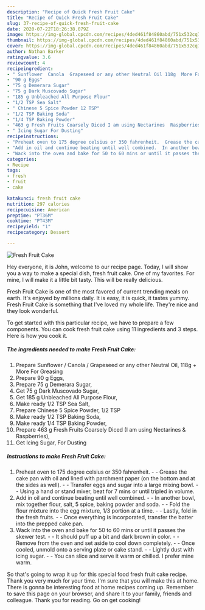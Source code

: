 ```yaml
---
description: "Recipe of Quick Fresh Fruit Cake"
title: "Recipe of Quick Fresh Fruit Cake"
slug: 37-recipe-of-quick-fresh-fruit-cake
date: 2020-07-22T18:26:38.079Z
image: https://img-global.cpcdn.com/recipes/4ded461f84860abd/751x532cq70/fresh-fruit-cake-recipe-main-photo.jpg
thumbnail: https://img-global.cpcdn.com/recipes/4ded461f84860abd/751x532cq70/fresh-fruit-cake-recipe-main-photo.jpg
cover: https://img-global.cpcdn.com/recipes/4ded461f84860abd/751x532cq70/fresh-fruit-cake-recipe-main-photo.jpg
author: Nathan Barker
ratingvalue: 3.6
reviewcount: 4
recipeingredient:
- " Sunflower  Canola  Grapeseed or any other Neutral Oil 118g  More For Greasing"
- "90 g Eggs"
- "75 g Demerara Sugar"
- "75 g Dark Muscovado Sugar"
- "185 g Unbleached All Purpose Flour"
- "1/2 TSP Sea Salt"
- " Chinese 5 Spice Powder 12 TSP"
- "1/2 TSP Baking Soda"
- "1/4 TSP Baking Powder"
- "463 g Fresh Fruits Coarsely Diced I am using Nectarines  Raspberries"
- " Icing Sugar For Dusting"
recipeinstructions:
- "Preheat oven to 175 degree celsius or 350 fahrenheit.  Grease the cake pan with oil and lined with parchment paper (on the bottom and at the sides as well).  Transfer eggs and sugar into a large mixing bowl.  Using a hand or stand mixer, beat for 7 mins or until tripled in volume."
- "Add in oil and continue beating until well combined.  In another bowl, mix together flour, salt, 5 spice, baking powder and soda.  Fold the flour mixture into the egg mixture, 1/3 portion at a time.  Lastly, fold in the fresh fruits.  Once everything is incorporated, transfer the batter into the prepped cake pan."
- "Wack into the oven and bake for 50 to 60 mins or until it passes the skewer test.  It should puff up a bit and dark brown in color.  Remove from the oven and set aside to cool down completely.  Once cooled, unmold onto a serving plate or cake stand.  Lightly dust with icing sugar.  You can slice and serve it warm or chilled. I prefer mine warm."
categories:
- Recipe
tags:
- fresh
- fruit
- cake

katakunci: fresh fruit cake 
nutrition: 297 calories
recipecuisine: American
preptime: "PT36M"
cooktime: "PT43M"
recipeyield: "1"
recipecategory: Dessert

---
```



![Fresh Fruit Cake](https://img-global.cpcdn.com/recipes/4ded461f84860abd/751x532cq70/fresh-fruit-cake-recipe-main-photo.jpg)

Hey everyone, it is John, welcome to our recipe page. Today, I will show you a way to make a special dish, fresh fruit cake. One of my favorites. For mine, I will make it a little bit tasty. This will be really delicious.

Fresh Fruit Cake is one of the most favored of current trending meals on earth. It's enjoyed by millions daily. It is easy, it is quick, it tastes yummy. Fresh Fruit Cake is something that I've loved my whole life. They're nice and they look wonderful.




To get started with this particular recipe, we have to prepare a few components. You can cook fresh fruit cake using 11 ingredients and 3 steps. Here is how you cook it.

<!--inarticleads1-->

##### The ingredients needed to make Fresh Fruit Cake:

1. Prepare  Sunflower / Canola / Grapeseed or any other Neutral Oil, 118g + More For Greasing
1. Prepare 90 g Eggs,
1. Prepare 75 g Demerara Sugar,
1. Get 75 g Dark Muscovado Sugar,
1. Get 185 g Unbleached All Purpose Flour,
1. Make ready 1/2 TSP Sea Salt,
1. Prepare  Chinese 5 Spice Powder, 1/2 TSP
1. Make ready 1/2 TSP Baking Soda,
1. Make ready 1/4 TSP Baking Powder,
1. Prepare 463 g Fresh Fruits Coarsely Diced (I am using Nectarines &amp; Raspberries),
1. Get  Icing Sugar, For Dusting




<!--inarticleads2-->

##### Instructions to make Fresh Fruit Cake:

1. Preheat oven to 175 degree celsius or 350 fahrenheit. -  - Grease the cake pan with oil and lined with parchment paper (on the bottom and at the sides as well). -  - Transfer eggs and sugar into a large mixing bowl. -  - Using a hand or stand mixer, beat for 7 mins or until tripled in volume.
1. Add in oil and continue beating until well combined. -  - In another bowl, mix together flour, salt, 5 spice, baking powder and soda. -  - Fold the flour mixture into the egg mixture, 1/3 portion at a time. -  - Lastly, fold in the fresh fruits. -  - Once everything is incorporated, transfer the batter into the prepped cake pan.
1. Wack into the oven and bake for 50 to 60 mins or until it passes the skewer test. -  - It should puff up a bit and dark brown in color. -  - Remove from the oven and set aside to cool down completely. -  - Once cooled, unmold onto a serving plate or cake stand. -  - Lightly dust with icing sugar. -  - You can slice and serve it warm or chilled. I prefer mine warm.




So that's going to wrap it up for this special food fresh fruit cake recipe. Thank you very much for your time. I'm sure that you will make this at home. There is gonna be interesting food at home recipes coming up. Remember to save this page on your browser, and share it to your family, friends and colleague. Thank you for reading. Go on get cooking!
